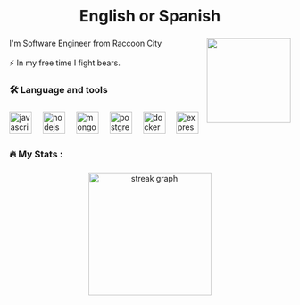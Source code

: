 <br clear="both">

<h1 align="center">English or Spanish</h1>

###

<img align="right" height="150" src="https://media4.giphy.com/media/v1.Y2lkPTc5MGI3NjExY2gzamxwbnlqOWE5NjllamMxMTIzOWVwaWYwdW5yYmxtOGdxeXl0eSZlcD12MV9pbnRlcm5hbF9naWZfYnlfaWQmY3Q9Zw/B4dt6rXq6nABilHTYM/giphy.webp"  />

###

<p align="left">I'm Software Engineer from Raccoon City<br><br>⚡ In my free time I fight bears.</p>

###

<h3 align="left">🛠 Language and tools</h3>

###

<div align="left">
  <img src="https://cdn.jsdelivr.net/gh/devicons/devicon/icons/javascript/javascript-plain.svg" height="40" alt="javascript logo"  />
  <img width="12" />
  <img src="https://cdn.jsdelivr.net/gh/devicons/devicon/icons/nodejs/nodejs-original.svg" height="40" alt="nodejs logo"  />
  <img width="12" />
  <img src="https://cdn.jsdelivr.net/gh/devicons/devicon/icons/mongodb/mongodb-original.svg" height="40" alt="mongodb logo"  />
  <img width="12" />
  <img src="https://cdn.jsdelivr.net/gh/devicons/devicon/icons/postgresql/postgresql-plain.svg" height="40" alt="postgresql logo"  />
  <img width="12" />
  <img src="https://cdn.jsdelivr.net/gh/devicons/devicon/icons/docker/docker-plain.svg" height="40" alt="docker logo"  />
  <img width="12" />
  <img src="https://cdn.jsdelivr.net/gh/devicons/devicon/icons/express/express-original.svg" height="40" alt="express logo"  />
</div>

###

<h3 align="left">🔥   My Stats :</h3>

###

<div align="center">
  <img src="https://streak-stats.demolab.com?user=kiddomaze&locale=en&mode=daily&theme=dark&hide_border=false&border_radius=5&order=3" height="220" alt="streak graph"  />
</div>

###
